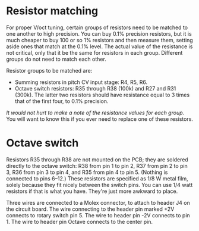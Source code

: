# Resistor matching

For proper V/oct tuning, certain groups of resistors need to be matched to one another to high precision. You can buy 0.1% precision resistors, but it is much cheaper to buy 100 or so 1% resistors and then measure them, setting aside ones that match at the 0.1% level. The actual value of the resistance is not critical, only that it be the same for resistors in each group. Different groups do not need to match each other.

Resistor groups to be matched are:

* Summing resistors in pitch CV input stage: R4, R5, R6.
* Octave switch resistors: R35 through R38 (100k) and R27 and R31 (300k). The latter two resistors should have resistance equal to 3 times that of the first four, to 0.1% precision.

*It would not hurt to make a note of the resistance values for each group.* You will want to know this if you ever need to replace one of these resistors.

# Octave switch

Resistors R35 through R38 are not mounted on the PCB; they are soldered directly to the octave switch: R38 from pin 1 to pin 2, R37 from pin 2 to pin 3, R36 from pin 3 to pin 4, and R35 from pin 4 to pin 5. (Nothing is connected to pins 6–12.) These resistors are specified as 1/8 W metal film, solely because they fit nicely between the switch pins. You can use 1/4 watt resistors if that is what you have. They're just more awkward to place.

Three wires are connected to a Molex connector, to attach to header J4 on the circuit board. The wire connecting to the header pin marked +2V connects to rotary switch pin 5. The wire to header pin -2V connects to pin 1. The wire to header pin Octave connects to the center pin.


